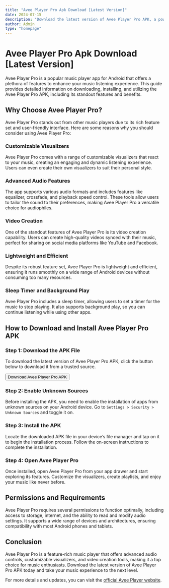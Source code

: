 ```yaml
---
title: "Avee Player Pro Apk Download [Latest Version]"
date: 2024-07-15
description: "Download the latest version of Avee Player Pro APK, a powerful and versatile music player with advanced features and customizable visualizers."
author: Admin
type: "homepage"
---
```


# Avee Player Pro Apk Download [Latest Version]

Avee Player Pro is a popular music player app for Android that offers a plethora of features to enhance your music listening experience. This guide provides detailed information on downloading, installing, and utilizing the Avee Player Pro APK, including its standout features and benefits.

## Why Choose Avee Player Pro?

Avee Player Pro stands out from other music players due to its rich feature set and user-friendly interface. Here are some reasons why you should consider using Avee Player Pro:

### Customizable Visualizers
Avee Player Pro comes with a range of customizable visualizers that react to your music, creating an engaging and dynamic listening experience. Users can even create their own visualizers to suit their personal style.

### Advanced Audio Features
The app supports various audio formats and includes features like equalizer, crossfade, and playback speed control. These tools allow users to tailor the sound to their preferences, making Avee Player Pro a versatile choice for audiophiles.

### Video Creation
One of the standout features of Avee Player Pro is its video creation capability. Users can create high-quality videos synced with their music, perfect for sharing on social media platforms like YouTube and Facebook.

### Lightweight and Efficient
Despite its robust feature set, Avee Player Pro is lightweight and efficient, ensuring it runs smoothly on a wide range of Android devices without consuming too many resources.

### Sleep Timer and Background Play
Avee Player Pro includes a sleep timer, allowing users to set a timer for the music to stop playing. It also supports background play, so you can continue listening while using other apps.

## How to Download and Install Avee Player Pro APK

### Step 1: Download the APK File
To download the latest version of Avee Player Pro APK, click the button below to download it from a trusted source.

<a href="https://s4-webhot-r-6-c.happymod.com/downloadfile/mod/adbcd099a9dfad21fcaaebf007e58c17/L3TkhLK4TBFxc4C3SKQ6L3rueXF0iCcwfqd6R9D2LX3ydH7olvVmNZ56i9tsLYDvccrskr1xepCySZ87LUKzSX64VckvaaFw" >
<button type="button" class="btn btn-primary">Download Avee Player Pro APK</button>
</a>

### Step 2: Enable Unknown Sources
Before installing the APK, you need to enable the installation of apps from unknown sources on your Android device. Go to `Settings > Security > Unknown Sources` and toggle it on.

### Step 3: Install the APK
Locate the downloaded APK file in your device’s file manager and tap on it to begin the installation process. Follow the on-screen instructions to complete the installation.

### Step 4: Open Avee Player Pro
Once installed, open Avee Player Pro from your app drawer and start exploring its features. Customize the visualizers, create playlists, and enjoy your music like never before.

## Permissions and Requirements

Avee Player Pro requires several permissions to function optimally, including access to storage, internet, and the ability to read and modify audio settings. It supports a wide range of devices and architectures, ensuring compatibility with most Android phones and tablets.

## Conclusion

Avee Player Pro is a feature-rich music player that offers advanced audio controls, customizable visualizers, and video creation tools, making it a top choice for music enthusiasts. Download the latest version of Avee Player Pro APK today and take your music experience to the next level.

For more details and updates, you can visit the [official Avee Player website](http://aveeplayer.com).
